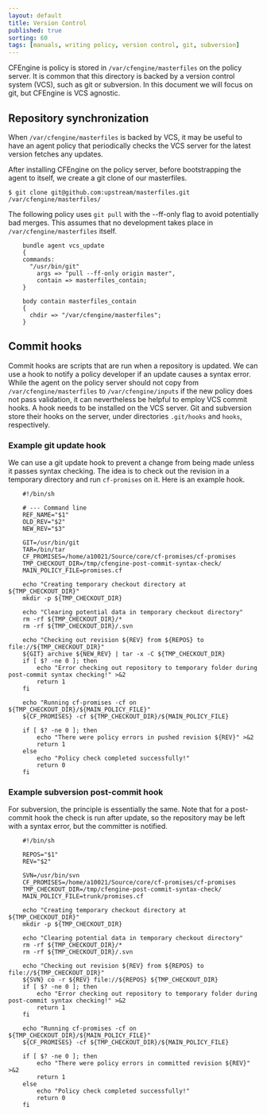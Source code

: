 ```yaml
---
layout: default
title: Version Control
published: true
sorting: 60
tags: [manuals, writing policy, version control, git, subversion]
---
```


CFEngine is policy is stored in `/var/cfengine/masterfiles` on the policy 
server. It is common that this directory is backed by a version control system 
(VCS), such as git or subversion. In this document we will focus on git, but 
CFEngine is VCS agnostic.

## Repository synchronization

When `/var/cfengine/masterfiles` is backed by VCS, it may be useful to have an 
agent policy that periodically checks the VCS server for the latest version 
fetches any updates.

After installing CFEngine on the policy server, before bootstrapping the agent 
to itself, we create a git clone of our masterfiles.

    $ git clone git@github.com:upstream/masterfiles.git /var/cfengine/masterfiles/

The following policy uses `git pull` with the --ff-only flag to avoid 
potentially bad merges. This assumes that no development takes place in 
`/var/cfengine/masterfiles` itself.

```cf3
    bundle agent vcs_update
    {
    commands:
      "/usr/bin/git"
        args => "pull --ff-only origin master",
        contain => masterfiles_contain;
    }

    body contain masterfiles_contain
    {
      chdir => "/var/cfengine/masterfiles";
    }
```

## Commit hooks

Commit hooks are scripts that are run when a repository is updated. We can use 
a hook to notify a policy developer if an update causes a syntax error. While 
the agent on the policy server should not copy from 
`/var/cfengine/masterfiles` to `/var/cfengine/inputs` if the new policy does 
not pass validation, it can nevertheless be helpful to employ VCS commit 
hooks. A hook needs to be installed on the VCS server. Git and subversion 
store their hooks on the server, under directories `.git/hooks` and `hooks`, 
respectively.

### Example git update hook

We can use a git update hook to prevent a change from being made unless it 
passes syntax checking. The idea is to check out the revision in a temporary 
directory and run `cf-promises` on it. Here is an example hook.

```
    #!/bin/sh                                                                                                                                                                

    # --- Command line                                                                                                                                                       
    REF_NAME="$1"
    OLD_REV="$2"
    NEW_REV="$3"

    GIT=/usr/bin/git
    TAR=/bin/tar
    CF_PROMISES=/home/a10021/Source/core/cf-promises/cf-promises
    TMP_CHECKOUT_DIR=/tmp/cfengine-post-commit-syntax-check/
    MAIN_POLICY_FILE=promises.cf

    echo "Creating temporary checkout directory at ${TMP_CHECKOUT_DIR}"
    mkdir -p ${TMP_CHECKOUT_DIR}

    echo "Clearing potential data in temporary checkout directory"
    rm -rf ${TMP_CHECKOUT_DIR}/*
    rm -rf ${TMP_CHECKOUT_DIR}/.svn

    echo "Checking out revision ${REV} from ${REPOS} to file://${TMP_CHECKOUT_DIR}"
    ${GIT} archive ${NEW_REV} | tar -x -C ${TMP_CHECKOUT_DIR}
    if [ $? -ne 0 ]; then
        echo "Error checking out repository to temporary folder during post-commit syntax checking!" >&2
        return 1
    fi

    echo "Running cf-promises -cf on ${TMP_CHECKOUT_DIR}/${MAIN_POLICY_FILE}"
    ${CF_PROMISES} -cf ${TMP_CHECKOUT_DIR}/${MAIN_POLICY_FILE}

    if [ $? -ne 0 ]; then
        echo "There were policy errors in pushed revision ${REV}" >&2
        return 1
    else
        echo "Policy check completed successfully!"
        return 0
    fi
```

### Example subversion post-commit hook

For subversion, the principle is essentially the same. Note that for a 
post-commit hook the check is run after update, so the repository may be left 
with a syntax error, but the committer is notified.

```
    #!/bin/sh

    REPOS="$1"
    REV="$2"

    SVN=/usr/bin/svn
    CF_PROMISES=/home/a10021/Source/core/cf-promises/cf-promises
    TMP_CHECKOUT_DIR=/tmp/cfengine-post-commit-syntax-check/
    MAIN_POLICY_FILE=trunk/promises.cf

    echo "Creating temporary checkout directory at ${TMP_CHECKOUT_DIR}"
    mkdir -p ${TMP_CHECKOUT_DIR}

    echo "Clearing potential data in temporary checkout directory"
    rm -rf ${TMP_CHECKOUT_DIR}/*
    rm -rf ${TMP_CHECKOUT_DIR}/.svn

    echo "Checking out revision ${REV} from ${REPOS} to file://${TMP_CHECKOUT_DIR}"
    ${SVN} co -r ${REV} file://${REPOS} ${TMP_CHECKOUT_DIR}
    if [ $? -ne 0 ]; then
        echo "Error checking out repository to temporary folder during post-commit syntax checking!" >&2
        return 1
    fi

    echo "Running cf-promises -cf on ${TMP_CHECKOUT_DIR}/${MAIN_POLICY_FILE}"
    ${CF_PROMISES} -cf ${TMP_CHECKOUT_DIR}/${MAIN_POLICY_FILE}

    if [ $? -ne 0 ]; then
        echo "There were policy errors in committed revision ${REV}" >&2
        return 1
    else
        echo "Policy check completed successfully!"
        return 0
    fi
```
